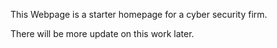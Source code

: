 This Webpage is a starter homepage for a cyber security firm.

There will be more update on this work later.
